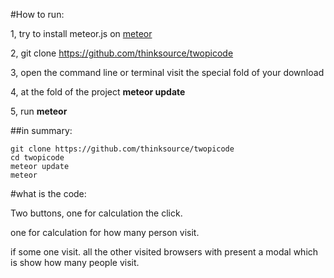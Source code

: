 #How to run:

1, try to install meteor.js on [meteor](https://www.meteor.com/install)

2, git clone https://github.com/thinksource/twopicode

3, open the command line or terminal visit the special fold of your download

4, at the fold of the project **meteor update**

5, run **meteor**

##in summary:

```
git clone https://github.com/thinksource/twopicode
cd twopicode
meteor update
meteor
```

#what is the code:

Two buttons, one for calculation the click.

one for calculation for how many person visit.

if some one visit. all the other visited browsers with present a modal which is show how many people visit.
